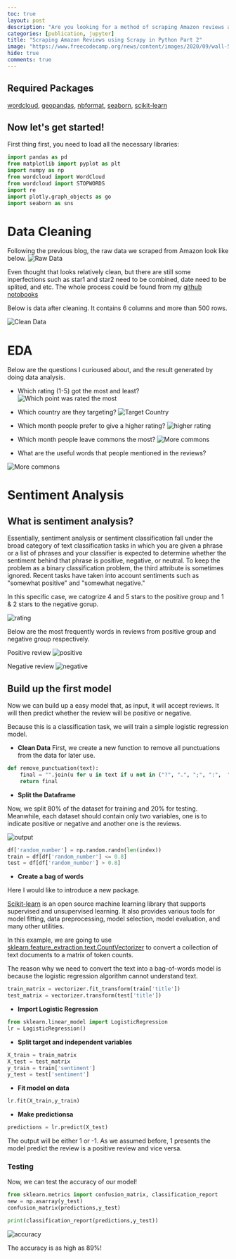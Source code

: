 ```yaml
---
toc: true
layout: post
description: "Are you looking for a method of scraping Amazon reviews and do not know where to begin with? In that case, you may find this blog very useful in scraping Amazon reviews. "
categories: [publication, jupyter]
title: "Scraping Amazon Reviews using Scrapy in Python Part 2"
image: "https://www.freecodecamp.org/news/content/images/2020/09/wall-5.jpeg"
hide: true
comments: true
---
```


## Required Packages
[wordcloud](https://github.com/amueller/word_cloud), 
[geopandas](https://geopandas.org/en/stable/getting_started/install.html), 
[nbformat](https://pypi.org/project/nbformat/), 
[seaborn](https://seaborn.pydata.org/installing.html), 
[scikit-learn](https://scikit-learn.org/stable/install.html)


## Now let's get started!
First thing first, you need to load all the necessary libraries:
```python
import pandas as pd
from matplotlib import pyplot as plt
import numpy as np
from wordcloud import WordCloud
from wordcloud import STOPWORDS
import re
import plotly.graph_objects as go
import seaborn as sns
```

# Data Cleaning

Following the previous blog, the raw data we scraped from Amazon look like below. 
![Raw Data](https://article.images.consumerreports.org/f_auto/prod/content/dam/CRO%20Images%202019/Electronics/08August/CR-Electronics-inline-Bv1-amazon-review-hacking-0819)

Even thought that looks relatively clean, but there are still some inperfections such as star1 and star2 need to be combined, date need to be splited, and etc. The whole process could be found from my [github notobooks](https://github.com/christopherGuan/sample-ds-blog)

Below is data after cleaning. It contains 6 columns and more than 500 rows. 

![Clean Data](https://live.staticflickr.com/65535/51930037691_4a23b4c441_b.jpg)


# EDA
Below are the questions I curioused about, and the result generated by doing data analysis.

- Which rating (1-5) got the most and least?
![Which point was rated the most](https://live.staticflickr.com/65535/51929072567_d34db66693_h.jpg)

- Which country are they targeting?
![Target Country](https://live.staticflickr.com/65535/51930675230_6314e2ccde_h.jpg)

- Which month people prefer to give a higher rating?
![higher rating](https://live.staticflickr.com/65535/51929085842_0cb0aa6b06_w.jpg)

- Which month people leave commons the most?
![More commons](https://live.staticflickr.com/65535/51929085857_49f7c889d2_w.jpg )


- What are the useful words that people mentioned in the reviews?

![More commons](https://live.staticflickr.com/65535/51930471329_82bf0c43b9.jpg)

# Sentiment Analysis

## What is sentiment analysis?

Essentially, sentiment analysis or sentiment classification fall under the broad category of text classification tasks in which you are given a phrase or a list of phrases and your classifier is expected to determine whether the sentiment behind that phrase is positive, negative, or neutral. To keep the problem as a binary classification problem, the third attribute is sometimes ignored. Recent tasks have taken into account sentiments such as "somewhat positive" and "somewhat negative." 

In this specific case, we catogrize 4 and 5 stars to the positive group and 1 & 2 stars to the negative gorup. 

![rating](https://live.staticflickr.com/65535/51930237493_b6afc18052_c.jpg)

Below are the most frequently words in reviews from positive group and negative group respectively. 

Positive review
![positive](https://live.staticflickr.com/65535/51930164126_33b911e6b3_c.jpg)

Negative review
![negative](https://live.staticflickr.com/65535/51930165221_cf61fce68e_c.jpg)

## Build up the first model

Now we can build up a easy model that, as input, it will accept reviews. It will then predict whether the review will be positive or negative.

Because this is a classification task, we will train a simple logistic regression model.


- **Clean Data**
First, we create a new function to remove all punctuations from the data for later use.

```python
def remove_punctuation(text):
    final = "".join(u for u in text if u not in ("?", ".", ";", ":",  "!",'"'))
    return final
```

- **Split the Dataframe**

Now, we split 80% of the dataset for training and 20% for testing. Meanwhile, each dataset should contain only two variables, one is to indicate positive or negative and another one is the reviews.

![output](https://live.staticflickr.com/65535/51930294148_3a9db0297c_b.jpg)

```python
df['random_number'] = np.random.randn(len(index))
train = df[df['random_number'] <= 0.8]
test = df[df['random_number'] > 0.8]
```


- **Create a bag of words**

Here I would like to introduce a new package.

[Scikit-learn](https://scikit-learn.org/stable/install.html) is an open source machine learning library that supports supervised and unsupervised learning. It also provides various tools for model fitting, data preprocessing, model selection, model evaluation, and many other utilities.

In this example, we are going to use [sklearn.feature_extraction.text.CountVectorizer](https://scikit-learn.org/stable/modules/generated/sklearn.feature_extraction.text.CountVectorizer.html?highlight=countvectorizer#sklearn.feature_extraction.text.CountVectorizer) to convert a collection of text documents to a matrix of token counts.

The reason why we need to convert the text into a bag-of-words model is because the logistic regression algorithm cannot understand text.

```python
train_matrix = vectorizer.fit_transform(train['title'])
test_matrix = vectorizer.transform(test['title'])
```

- **Import Logistic Regression**
```python
from sklearn.linear_model import LogisticRegression
lr = LogisticRegression()
```

- **Split target and independent variables**
```python
X_train = train_matrix
X_test = test_matrix
y_train = train['sentiment']
y_test = test['sentiment']
```

- **Fit model on data**
```python
lr.fit(X_train,y_train)
```

- **Make predictionsa**
```python
predictions = lr.predict(X_test)
```

The output will be either 1 or -1. As we assumed before, 1 presents the model predict the review is a positive review and vice versa.

### Testing

Now, we can test the accuracy of our model!

```python
from sklearn.metrics import confusion_matrix, classification_report
new = np.asarray(y_test)
confusion_matrix(predictions,y_test)

print(classification_report(predictions,y_test))
```

![accuracy](https://live.staticflickr.com/65535/51929260132_045027628c_z.jpg)

The accuracy is as high as 89%!

































